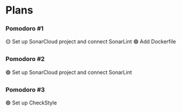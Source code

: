 # Plans

### Pomodoro #1

🟡 Set up SonarCloud project and connect SonarLint
🟢 Add Dockerfile

### Pomodoro #2

🟢 Set up SonarCloud project and connect SonarLint

### Pomodoro #3

🟢 Set up CheckStyle

